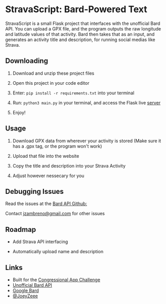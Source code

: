 # StravaScript: Bard-Powered Text

StravaScript is a small Flask project that interfaces with the unofficial Bard API. You can upload a GPX file, and the program outputs the raw longitude and latitude values of that activity. Bard then takes that as an input, and generates an activity title and description, for running social medias like Strava.

## Downloading

1. Download and unzip these project files
   
2. Open this project in your code editor
   
3. Enter: `pip install -r requirements.txt` into your terminal

4. Run: `python3 main.py` in your terminal, and access the Flask live [server](http://127.0.0.1:5000/)

5. Enjoy!

## Usage

1. Download GPX data from wherever your activity is stored (Make sure it has a .gpx tag, or the program won't work)
   
2. Upload that file into the website
   
3. Copy the title and description into your Strava Activity

4. Adjust however nessecary for you

## Debugging Issues

Read the issues at the [Bard API Github:](https://github.com/dsdanielpark/Bard-API/issues)

Contact [jzambreno@gmail.com](jzambreno@gmail.com) for other issues
  
## Roadmap

- Add Strava API interfacing

- Automatically upload name and description

## Links

- Built for the [Congressional App Challenge](https://www.congressionalappchallenge.us/students/#prizes)
- [Unofficial Bard API](https://github.com/dsdanielpark/Bard-API/tree/alpha-release)
- [Google Bard](https://bard.google.com/chat/)
- [@JoeyZeee](https://www.github.com/joeyzeee)

